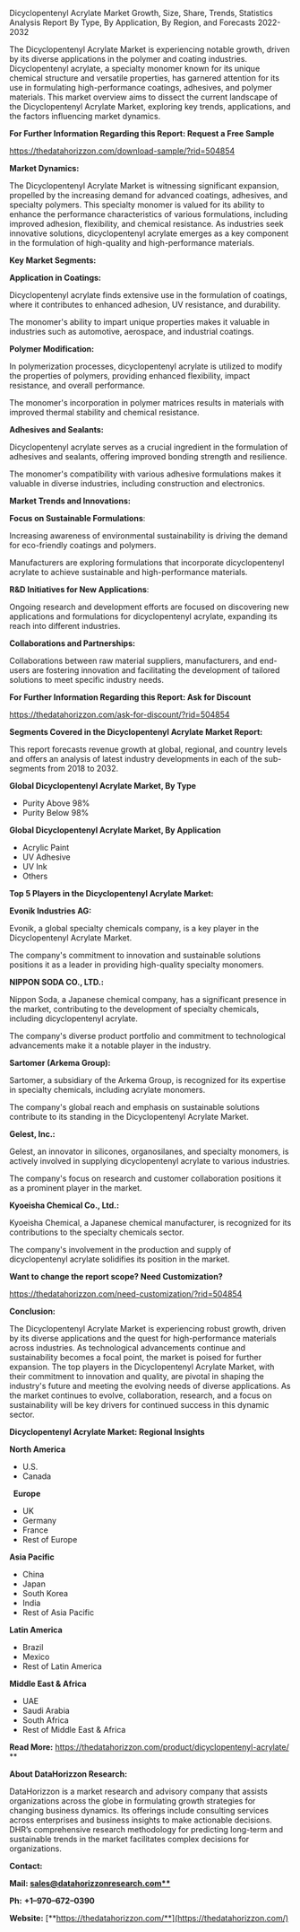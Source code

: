 ﻿Dicyclopentenyl Acrylate Market Growth, Size, Share, Trends, Statistics Analysis Report By Type, By Application, By Region, and Forecasts 2022-2032

The Dicyclopentenyl Acrylate Market is experiencing notable growth, driven by its diverse applications in the polymer and coating industries. Dicyclopentenyl acrylate, a specialty monomer known for its unique chemical structure and versatile properties, has garnered attention for its use in formulating high-performance coatings, adhesives, and polymer materials. This market overview aims to dissect the current landscape of the Dicyclopentenyl Acrylate Market, exploring key trends, applications, and the factors influencing market dynamics.

**For Further Information Regarding this Report: Request a Free Sample**

<https://thedatahorizzon.com/download-sample/?rid=504854>

**Market Dynamics:**

The Dicyclopentenyl Acrylate Market is witnessing significant expansion, propelled by the increasing demand for advanced coatings, adhesives, and specialty polymers. This specialty monomer is valued for its ability to enhance the performance characteristics of various formulations, including improved adhesion, flexibility, and chemical resistance. As industries seek innovative solutions, dicyclopentenyl acrylate emerges as a key component in the formulation of high-quality and high-performance materials.

**Key Market Segments:**

**Application in Coatings:**

Dicyclopentenyl acrylate finds extensive use in the formulation of coatings, where it contributes to enhanced adhesion, UV resistance, and durability.

The monomer's ability to impart unique properties makes it valuable in industries such as automotive, aerospace, and industrial coatings.

**Polymer Modification:**

In polymerization processes, dicyclopentenyl acrylate is utilized to modify the properties of polymers, providing enhanced flexibility, impact resistance, and overall performance.

The monomer's incorporation in polymer matrices results in materials with improved thermal stability and chemical resistance.

**Adhesives and Sealants:**

Dicyclopentenyl acrylate serves as a crucial ingredient in the formulation of adhesives and sealants, offering improved bonding strength and resilience.

The monomer's compatibility with various adhesive formulations makes it valuable in diverse industries, including construction and electronics.

**Market Trends and Innovations:**

**Focus on Sustainable Formulations**:

Increasing awareness of environmental sustainability is driving the demand for eco-friendly coatings and polymers.

Manufacturers are exploring formulations that incorporate dicyclopentenyl acrylate to achieve sustainable and high-performance materials.

**R&D Initiatives for New Applications**:

Ongoing research and development efforts are focused on discovering new applications and formulations for dicyclopentenyl acrylate, expanding its reach into different industries.

**Collaborations and Partnerships:**

Collaborations between raw material suppliers, manufacturers, and end-users are fostering innovation and facilitating the development of tailored solutions to meet specific industry needs.

**For Further Information Regarding this Report: Ask for Discount**

<https://thedatahorizzon.com/ask-for-discount/?rid=504854>

**Segments Covered in the Dicyclopentenyl Acrylate Market Report:**

This report forecasts revenue growth at global, regional, and country levels and offers an analysis of latest industry developments in each of the sub-segments from 2018 to 2032.

**Global Dicyclopentenyl Acrylate Market, By Type**

- Purity Above 98%
- Purity Below 98%

**Global Dicyclopentenyl Acrylate Market, By Application**

- Acrylic Paint
- UV Adhesive
- UV Ink
- Others

**Top 5 Players in the Dicyclopentenyl Acrylate Market:**

**Evonik Industries AG:**

Evonik, a global specialty chemicals company, is a key player in the Dicyclopentenyl Acrylate Market.

The company's commitment to innovation and sustainable solutions positions it as a leader in providing high-quality specialty monomers.

**NIPPON SODA CO., LTD.:**

Nippon Soda, a Japanese chemical company, has a significant presence in the market, contributing to the development of specialty chemicals, including dicyclopentenyl acrylate.

The company's diverse product portfolio and commitment to technological advancements make it a notable player in the industry.

**Sartomer (Arkema Group):**

Sartomer, a subsidiary of the Arkema Group, is recognized for its expertise in specialty chemicals, including acrylate monomers.

The company's global reach and emphasis on sustainable solutions contribute to its standing in the Dicyclopentenyl Acrylate Market.

**Gelest, Inc.:**

Gelest, an innovator in silicones, organosilanes, and specialty monomers, is actively involved in supplying dicyclopentenyl acrylate to various industries.

The company's focus on research and customer collaboration positions it as a prominent player in the market.

**Kyoeisha Chemical Co., Ltd.:**

Kyoeisha Chemical, a Japanese chemical manufacturer, is recognized for its contributions to the specialty chemicals sector.

The company's involvement in the production and supply of dicyclopentenyl acrylate solidifies its position in the market.

**Want to change the report scope? Need Customization?**

<https://thedatahorizzon.com/need-customization/?rid=504854>

**Conclusion:**

The Dicyclopentenyl Acrylate Market is experiencing robust growth, driven by its diverse applications and the quest for high-performance materials across industries. As technological advancements continue and sustainability becomes a focal point, the market is poised for further expansion. The top players in the Dicyclopentenyl Acrylate Market, with their commitment to innovation and quality, are pivotal in shaping the industry's future and meeting the evolving needs of diverse applications. As the market continues to evolve, collaboration, research, and a focus on sustainability will be key drivers for continued success in this dynamic sector.

**Dicyclopentenyl Acrylate Market: Regional Insights**

**North America**

- U.S.
- Canada

` `**Europe**

- UK
- Germany
- France
- Rest of Europe

**Asia Pacific**

- China
- Japan
- South Korea
- India
- Rest of Asia Pacific

**Latin America**

- Brazil
- Mexico
- Rest of Latin America

**Middle East & Africa**

- UAE
- Saudi Arabia
- South Africa
- Rest of Middle East & Africa

**Read More:** <https://thedatahorizzon.com/product/dicyclopentenyl-acrylate/>
**


**About DataHorizzon Research:**

DataHorizzon is a market research and advisory company that assists organizations across the globe in formulating growth strategies for changing business dynamics. Its offerings include consulting services across enterprises and business insights to make actionable decisions. DHR’s comprehensive research methodology for predicting long-term and sustainable trends in the market facilitates complex decisions for organizations.

**Contact:**

**Mail: [sales@datahorizzonresearch.com**](mailto:sales@datahorizzonresearch.com)**

**Ph:** **+1–970–672–0390**

**Website:** [**https://thedatahorizzon.com/**](https://thedatahorizzon.com/)


